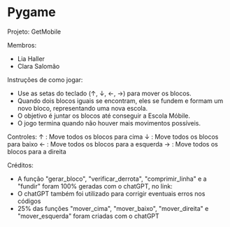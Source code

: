 # Pygame
Projeto: GetMobile

Membros:
- Lia Haller
- Clara Salomão

Instruções de como jogar:
- Use as setas do teclado (↑, ↓, ←, →) para mover os blocos.
- Quando dois blocos iguais se encontram, eles se fundem e formam um novo bloco, representando uma nova escola.
- O objetivo é juntar os blocos até conseguir a Escola Móbile.
- O jogo termina quando não houver mais movimentos possíveis.

Controles:
↑ : Move todos os blocos para cima
↓ : Move todos os blocos para baixo
← : Move todos os blocos para a esquerda
→ : Move todos os blocos para a direita

Créditos:
- A função "gerar_bloco", "verificar_derrota", "comprimir_linha" e a "fundir" foram 100% geradas com o chatGPT, no link:
- O chatGPT também foi utilizado para corrigir eventuais erros nos códigos
- 25% das funções "mover_cima", "mover_baixo", "mover_direita" e "mover_esquerda" foram criadas com o chatGPT
